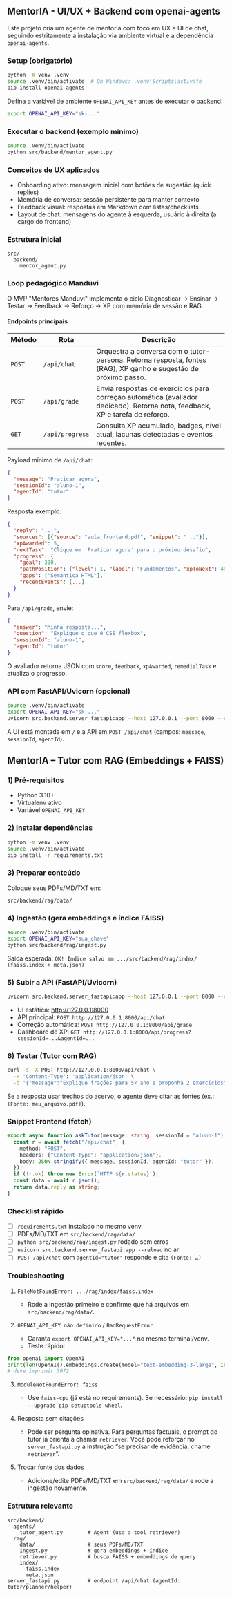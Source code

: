## MentorIA - UI/UX + Backend com openai-agents

Este projeto cria um agente de mentoria com foco em UX e UI de chat, seguindo estritamente a instalação via ambiente virtual e a dependência `openai-agents`.

### Setup (obrigatório)

```bash
python -m venv .venv
source .venv/bin/activate  # On Windows: .venv\Scripts\activate
pip install openai-agents
```

Defina a variável de ambiente `OPENAI_API_KEY` antes de executar o backend:

```bash
export OPENAI_API_KEY="sk-..."
```

### Executar o backend (exemplo mínimo)

```bash
source .venv/bin/activate
python src/backend/mentor_agent.py
```

### Conceitos de UX aplicados

- Onboarding ativo: mensagem inicial com botões de sugestão (quick replies)
- Memória de conversa: sessão persistente para manter contexto
- Feedback visual: respostas em Markdown com listas/checklists
- Layout de chat: mensagens do agente à esquerda, usuário à direita (a cargo do frontend)

### Estrutura inicial

```
src/
  backend/
    mentor_agent.py
```

### Loop pedagógico Manduvi

O MVP "Mentores Manduvi" implementa o ciclo Diagnosticar → Ensinar → Testar → Feedback → Reforço → XP com memória de sessão e RAG.

#### Endpoints principais

| Método | Rota | Descrição |
| --- | --- | --- |
| `POST` | `/api/chat` | Orquestra a conversa com o tutor-persona. Retorna resposta, fontes (RAG), XP ganho e sugestão de próximo passo. |
| `POST` | `/api/grade` | Envia respostas de exercícios para correção automática (avaliador dedicado). Retorna nota, feedback, XP e tarefa de reforço. |
| `GET` | `/api/progress` | Consulta XP acumulado, badges, nível atual, lacunas detectadas e eventos recentes. |

Payload mínimo de `/api/chat`:

```json
{
  "message": "Praticar agora",
  "sessionId": "aluno-1",
  "agentId": "tutor"
}
```

Resposta exemplo:

```json
{
  "reply": "...",
  "sources": [{"source": "aula_frontend.pdf", "snippet": "..."}],
  "xpAwarded": 5,
  "nextTask": "Clique em 'Praticar agora' para o próximo desafio",
  "progress": {
    "goal": 300,
    "pathPosition": {"level": 1, "label": "Fundamentos", "xpToNext": 45},
    "gaps": ["Semântica HTML"],
    "recentEvents": [...]
  }
}
```

Para `/api/grade`, envie:

```json
{
  "answer": "Minha resposta...",
  "question": "Explique o que é CSS flexbox",
  "sessionId": "aluno-1",
  "agentId": "tutor"
}
```

O avaliador retorna JSON com `score`, `feedback`, `xpAwarded`, `remedialTask` e atualiza o progresso.

### API com FastAPI/Uvicorn (opcional)

```bash
source .venv/bin/activate
export OPENAI_API_KEY="sk-..."
uvicorn src.backend.server_fastapi:app --host 127.0.0.1 --port 8000 --reload
```

A UI está montada em `/` e a API em `POST /api/chat` (campos: `message`, `sessionId`, `agentId`).

## MentorIA – Tutor com RAG (Embeddings + FAISS)

### 1) Pré-requisitos

- Python 3.10+
- Virtualenv ativo
- Variável `OPENAI_API_KEY`

### 2) Instalar dependências

```bash
python -m venv .venv
source .venv/bin/activate
pip install -r requirements.txt
```

### 3) Preparar conteúdo

Coloque seus PDFs/MD/TXT em:

```
src/backend/rag/data/
```

### 4) Ingestão (gera embeddings e índice FAISS)

```bash
source .venv/bin/activate
export OPENAI_API_KEY="sua_chave"
python src/backend/rag/ingest.py
```

Saída esperada:
`OK! Índice salvo em .../src/backend/rag/index/ (faiss.index + meta.json)`

### 5) Subir a API (FastAPI/Uvicorn)

```bash
uvicorn src.backend.server_fastapi:app --host 127.0.0.1 --port 8000 --reload
```

- UI estática: http://127.0.0.1:8000
- API principal: `POST http://127.0.0.1:8000/api/chat`
- Correção automática: `POST http://127.0.0.1:8000/api/grade`
- Dashboard de XP: `GET http://127.0.0.1:8000/api/progress?sessionId=...&agentId=...`

### 6) Testar (Tutor com RAG)

```bash
curl -s -X POST http://127.0.0.1:8000/api/chat \
  -H 'Content-Type': 'application/json' \
  -d '{"message":"Explique frações para 5º ano e proponha 2 exercícios","sessionId":"aluno-1","agentId":"tutor"}' | jq
```

Se a resposta usar trechos do acervo, o agente deve citar as fontes (ex.: `(Fonte: meu_arquivo.pdf)`).

### Snippet Frontend (fetch)

```ts
export async function askTutor(message: string, sessionId = "aluno-1") {
  const r = await fetch("/api/chat", {
    method: "POST",
    headers: {"Content-Type": "application/json"},
    body: JSON.stringify({ message, sessionId, agentId: "tutor" }),
  });
  if (!r.ok) throw new Error(`HTTP ${r.status}`);
  const data = await r.json();
  return data.reply as string;
}
```

### Checklist rápido

- [ ] `requirements.txt` instalado no mesmo venv
- [ ] PDFs/MD/TXT em `src/backend/rag/data/`
- [ ] `python src/backend/rag/ingest.py` rodado sem erros
- [ ] `uvicorn src.backend.server_fastapi:app --reload` no ar
- [ ] `POST /api/chat` com `agentId="tutor"` responde e cita `(Fonte: …)`

### Troubleshooting

1) `FileNotFoundError: .../rag/index/faiss.index`
   - Rode a ingestão primeiro e confirme que há arquivos em `src/backend/rag/data/`.

2) `OPENAI_API_KEY não definido` / `BadRequestError`
   - Garanta `export OPENAI_API_KEY="..."` no mesmo terminal/venv.
   - Teste rápido:

```python
from openai import OpenAI
print(len(OpenAI().embeddings.create(model="text-embedding-3-large", input=["ok"]).data[0].embedding))
# deve imprimir 3072
```

3) `ModuleNotFoundError: faiss`
   - Use `faiss-cpu` (já está no requirements). Se necessário: `pip install --upgrade pip setuptools wheel`.

4) Resposta sem citações
   - Pode ser pergunta opinativa. Para perguntas factuais, o prompt do tutor já orienta a chamar `retriever`. Você pode reforçar no `server_fastapi.py` a instrução “se precisar de evidência, chame `retriever`”.

5) Trocar fonte dos dados
   - Adicione/edite PDFs/MD/TXT em `src/backend/rag/data/` e rode a ingestão novamente.

### Estrutura relevante

```
src/backend/
  agents/
    tutor_agent.py        # Agent (usa a tool retriever)
  rag/
    data/                 # seus PDFs/MD/TXT
    ingest.py             # gera embeddings + índice
    retriever.py          # busca FAISS + embeddings de query
    index/
      faiss.index
      meta.json
server_fastapi.py         # endpoint /api/chat (agentId: tutor/planner/helper)
```


